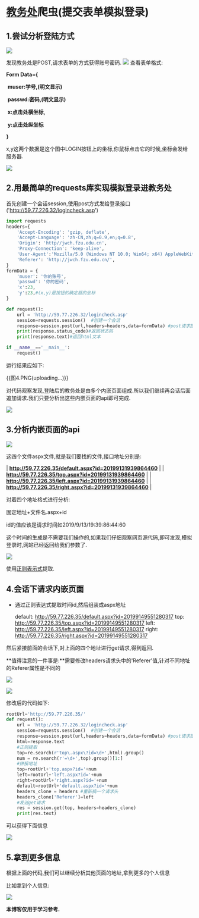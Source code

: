 # [教务处](http://jwch.fzu.edu.cn/)爬虫(提交表单模拟登录)

## 1.尝试分析登陆方式

![](https://img2018.cnblogs.com/blog/1491563/201909/1491563-20190914104332373-105865439.png)


发现教务处是POST,请求表单的方式获得账号密码.
![](https://img2018.cnblogs.com/blog/1491563/201909/1491563-20190914104343494-2067953750.png)
查看表单格式:

**Form Data={**

​		**muser:学号,(明文显示)**

​		**passwd:密码,(明文显示)**

​		**x:点击处横坐标,**

​		**y:点击处纵坐标**

**}**

x,y这两个数据是这个图中LOGIN按钮上的坐标,你鼠标点击它的时候,坐标会发给服务器.

![](https://img2018.cnblogs.com/blog/1491563/201909/1491563-20190914104414716-839350388.png)


## 2.用最简单的requests库实现模拟登录进教务处

首先创建一个会话session,使用post方式发给登录接口('http://59.77.226.32/logincheck.asp')

```python
import requests
headers={
    'Accept-Encoding': 'gzip, deflate',
    'Accept-Language': 'zh-CN,zh;q=0.9,en;q=0.8',
    'Origin': 'http//jwch.fzu.edu.cn',
    'Proxy-Connection': 'keep-alive',
    'User-Agent':'Mozilla/5.0 (Windows NT 10.0; Win64; x64) AppleWebKit/537.36 (KHTML, like Gecko) Chrome/76.0.3809.132 Safari/537.36',
    'Referer': 'http://jwch.fzu.edu.cn/',
}
formData = {
    'muser': '你的账号',
    'passwd': '你的密码',
    'x':23,
    'y':23,#(x,y)是按钮的确定框的坐标
}

def request():
    url = 'http://59.77.226.32/logincheck.asp'
    session=requests.session()  #创建一个会话
    response=session.post(url,headers=headers,data=formData) #post请求提交表单
    print(response.status_code)#返回状态码
    print(response.text)#返回html文本

if __name__=='__main__':
    request()
```

运行结果应如下:

{{图4.PNG(uploading...)}}

对代码观察发现,登陆后的教务处是由多个内嵌页面组成.所以我们继续再会话后面追加请求.我们只要分析出这些内嵌页面的api即可完成.

![](https://img2018.cnblogs.com/blog/1491563/201909/1491563-20190914104431742-418079495.png)

## 3.分析内嵌页面的api

![](https://img2018.cnblogs.com/blog/1491563/201909/1491563-20190914104508406-1547086330.png)


这四个文件aspx文件,就是我们要找的文件,接口地址分别是:

| **http://59.77.226.35/default.aspx?id=20199131939864460** |
| **http://59.77.226.35/top.aspx?id=20199131939864460**     |
| **http://59.77.226.35/left.aspx?id=20199131939864460**    |
| **http://59.77.226.35/right.aspx?id=20199131939864460**   |

对着四个地址格式进行分析:

固定地址+文件名.aspx+id

id的值应该是请求时间如2019/9/13/19:39:86:44:60

这个时间的生成是不需要我们操作的,如果我们仔细观察网页源代码,即可发现,模拟登录时,网站已经返回给我们参数了.

![](https://img2018.cnblogs.com/blog/1491563/201909/1491563-20190914104546196-1388473680.png)


使用[正则表示式](https://www.cnblogs.com/hanmk/p/9143514.html)提取.

## 4.会话下请求内嵌页面

- 通过正则表达式提取时间id,然后组装成aspx地址

  default:  http://59.77.226.35/default.aspx?id=20199149551280317
  top:  http://59.77.226.35/top.aspx?id=20199149551280317
  left:  http://59.77.226.35/left.aspx?id=20199149551280317
  right:  http://59.77.226.35/right.aspx?id=20199149551280317

然后紧接前面的会话下,对上面的四个地址进行get请求,得到返回.

**值得注意的一件事是:**需要修改headers请求头中的'Referer'值,针对不同地址的Referer属性是不同的

![](https://img2018.cnblogs.com/blog/1491563/201909/1491563-20190914104556381-1405048080.png)



![](https://img2018.cnblogs.com/blog/1491563/201909/1491563-20190914104614819-347592681.png)

修改后的代码如下:

```python
rootUrl='http://59.77.226.35/'
def request():
    url = 'http://59.77.226.32/logincheck.asp'
    session=requests.session()  #创建一个会话
    response=session.post(url,headers=headers,data=formData) #post请求提交表单
    html=response.text
    #正则提取
    top=re.search(r'top\.aspx\?id=\d+',html).group()
    num = re.search(r'=\d+',top).group()[1:]
    #拼接地址
    top=rootUrl+'top.aspx?id='+num
    left=rootUrl+'left.aspx?id='+num
    right=rootUrl+'right.aspx?id='+num
    default=rootUrl+'default.aspx?id='+num
    headers_clone = headers #重新搞一个请求头
    headers_clone['Referer']=left
    #发送get请求
    res = session.get(top, headers=headers_clone)
    print(res.text)
```

可以获得下面信息

![](https://img2018.cnblogs.com/blog/1491563/201909/1491563-20190914104652644-1341890760.png)




## 5.拿到更多信息

根据上面的代码,我们可以继续分析其他页面的地址,拿到更多的个人信息

比如拿到个人信息:

![](https://img2018.cnblogs.com/blog/1491563/201909/1491563-20190914104645206-1952287012.png)






**本博客仅用于学习参考.**